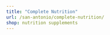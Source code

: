 ```yaml
---
title: "Complete Nutrition"
url: /san-antonio/complete-nutrition/
shop: nutrition supplements
---
```

